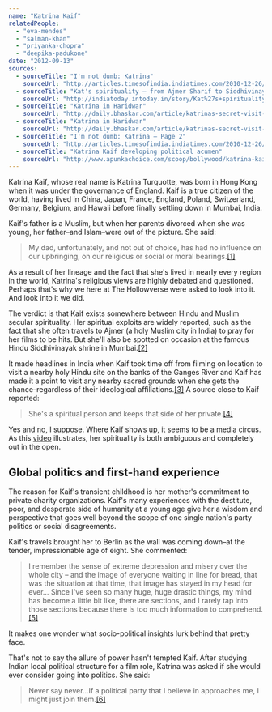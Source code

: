 ```yaml
---
name: "Katrina Kaif"
relatedPeople:
  - "eva-mendes"
  - "salman-khan"
  - "priyanka-chopra"
  - "deepika-padukone"
date: "2012-09-13"
sources:
  - sourceTitle: "I'm not dumb: Katrina"
    sourceUrl: "http://articles.timesofindia.indiatimes.com/2010-12-26/news-interviews/28225749_1_attraction-katrina-high-heels"
  - sourceTitle: "Kat's spirituality – from Ajmer Sharif to Siddhivinayak"
    sourceUrl: "http://indiatoday.intoday.in/story/Kat%27s+spirituality+-+from+Ajmer+Sharif+to+Siddhivinayak/1/70537.html"
  - sourceTitle: "Katrina in Haridwar"
    sourceUrl: "http://daily.bhaskar.com/article/katrinas-secret-visit-to-haridwar-1449414.html"
  - sourceTitle: "Katrina in Haridwar"
    sourceUrl: "http://daily.bhaskar.com/article/katrinas-secret-visit-to-haridwar-1449414.html"
  - sourceTitle: "I'm not dumb: Katrina – Page 2"
    sourceUrl: "http://articles.timesofindia.indiatimes.com/2010-12-26/news-interviews/28225749_1_attraction-katrina-high-heels/2"
  - sourceTitle: "Katrina Kaif developing political acumen"
    sourceUrl: "http://www.apunkachoice.com/scoop/bollywood/katrina-kaif-developing-political-acumen.html"
---
```


Katrina Kaif, whose real name is Katrina Turquotte, was born in Hong Kong when it was under the governance of England. Kaif is a true citizen of the world, having lived in China, Japan, France, England, Poland, Switzerland, Germany, Belgium, and Hawaii before finally settling down in Mumbai, India.

Kaif's father is a Muslim, but when her parents divorced when she was young, her father–and Islam–were out of the picture. She said:

>My dad, unfortunately, and not out of choice, has had no influence on our upbringing, on our religious or social or moral bearings.<a class="source-citation" href="http://articles.timesofindia.indiatimes.com/2010-12-26/news-interviews/28225749_1_attraction-katrina-high-heels" title="I&apos;m not dumb: Katrina">[1]</a>

As a result of her lineage and the fact that she's lived in nearly every region in the world, Katrina's religious views are highly debated and questioned. Perhaps that's why we here at The Hollowverse were asked to look into it. And look into it we did.

The verdict is that Kaif exists somewhere between Hindu and Muslim secular spirituality. Her spiritual exploits are widely reported, such as the fact that she often travels to Ajmer (a holy Muslim city in India) to pray for her films to be hits. But she'll also be spotted on occasion at the famous Hindu Siddhivinayak shrine in Mumbai.<a class="source-citation" href="http://indiatoday.intoday.in/story/Kat%27s+spirituality+-+from+Ajmer+Sharif+to+Siddhivinayak/1/70537.html" title="Kat&apos;s spirituality – from Ajmer Sharif to Siddhivinayak">[2]</a>

It made headlines in India when Kaif took time off from filming on location to visit a nearby holy Hindu site on the banks of the Ganges River and Kaif has made it a point to visit any nearby sacred grounds when she gets the chance–regardless of their ideological affiliations.<a class="source-citation" href="http://daily.bhaskar.com/article/katrinas-secret-visit-to-haridwar-1449414.html" title="Katrina in Haridwar">[3]</a> A source close to Kaif reported:

>She's a spiritual person and keeps that side of her private.<a class="source-citation" href="http://daily.bhaskar.com/article/katrinas-secret-visit-to-haridwar-1449414.html" title="Katrina in Haridwar">[4]</a>

Yes and no, I suppose. Where Kaif shows up, it seems to be a media circus. As this [video](http://www.youtube.com/watch?v=ZPoZ5RTQtsw) illustrates, her spirituality is both ambiguous and completely out in the open.


## Global politics and first-hand experience

The reason for Kaif's transient childhood is her mother's commitment to private charity organizations. Kaif's many experiences with the destitute, poor, and desperate side of humanity at a young age give her a wisdom and perspective that goes well beyond the scope of one single nation's party politics or social disagreements.

Kaif's travels brought her to Berlin as the wall was coming down–at the tender, impressionable age of eight. She commented:

>I remember the sense of extreme depression and misery over the whole city – and the image of everyone waiting in line for bread, that was the situation at that time, that image has stayed in my head for ever… Since I've seen so many huge, huge drastic things, my mind has become a little bit like, there are sections, and I rarely tap into those sections because there is too much information to comprehend.<a class="source-citation" href="http://articles.timesofindia.indiatimes.com/2010-12-26/news-interviews/28225749_1_attraction-katrina-high-heels/2" title="I&apos;m not dumb: Katrina – Page 2">[5]</a>

It makes one wonder what socio-political insights lurk behind that pretty face.

That's not to say the allure of power hasn't tempted Kaif. After studying Indian local political structure for a film role, Katrina was asked if she would ever consider going into politics. She said:

>Never say never…If a political party that I believe in approaches me, I might just join them.<a class="source-citation" href="http://www.apunkachoice.com/scoop/bollywood/katrina-kaif-developing-political-acumen.html" title="Katrina Kaif developing political acumen">[6]</a>